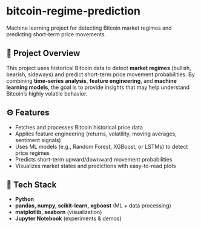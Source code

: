 # bitcoin-regime-prediction
Machine learning project for detecting Bitcoin market regimes and predicting short-term price movements.

## 📌 Project Overview  
This project uses historical Bitcoin data to detect **market regimes** (bullish, bearish, sideways) and predict short-term price movement probabilities. By combining **time-series analysis**, **feature engineering**, and **machine learning models**, the goal is to provide insights that may help understand Bitcoin’s highly volatile behavior.  

## ⚙️ Features  
- Fetches and processes Bitcoin historical price data  
- Applies feature engineering (returns, volatility, moving averages, sentiment signals)  
- Uses ML models (e.g., Random Forest, XGBoost, or LSTMs) to detect price regimes  
- Predicts short-term upward/downward movement probabilities  
- Visualizes market states and predictions with easy-to-read plots  

## 🚀 Tech Stack  
- **Python**  
- **pandas, numpy, scikit-learn, xgboost** (ML + data processing)  
- **matplotlib, seaborn** (visualization)  
- **Jupyter Notebook** (experiments & demos)  
